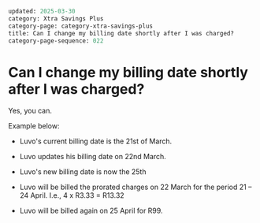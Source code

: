 ```meta
updated: 2025-03-30
category: Xtra Savings Plus
category-page: category-xtra-savings-plus
title: Can I change my billing date shortly after I was charged? 
category-page-sequence: 022
```

# Can I change my billing date shortly after I was charged? 

Yes, you can. 

Example below:  

- Luvo's current billing date is the 21st of March.  

- Luvo updates his billing date on 22nd March.  

- Luvo's new billing date is now the 25th  

- Luvo will be billed the prorated charges on 22 March for the period 21 – 24 April. I.e., 4 x R3.33 = R13.32   

- Luvo will be billed again on 25 April for R99. 